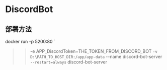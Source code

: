 # DiscordBot

## 部署方法
docker run -p 5200:80 `
>> -e APP_DiscordToken=THE_TOKEN_FROM_DISCORD_BOT `
>> -v D:\PATH_TO_HOST_DIR:/app/app-data `
>> --name discord-bot-server `
>> --restart=always `
>> discord-bot-server